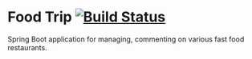 # Food Trip [![Build Status](https://travis-ci.org/Chark/food-trip.svg?branch=master)](https://travis-ci.org/Chark/food-trip)
Spring Boot application for managing, commenting on various fast food restaurants. 


